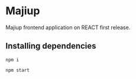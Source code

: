 # Majiup

Majiup frontend application on REACT first release. 

## Installing dependencies
```
npm i
```
```
npm start
```
